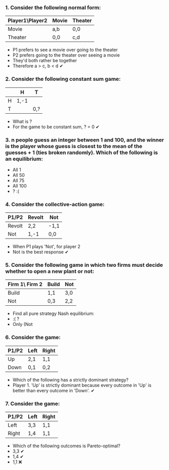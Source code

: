 


### 1. Consider the following normal form:
|Player1\Player2| Movie | Theater |
|--|--| --|
| Movie | a,b | 0,0 |
| Theater | 0,0 | c,d |

 - P1 prefers to see a movie over going to the theater
 - P2 prefers going to the theater over seeing a movie
 - They'd both rather be together
 - Therefore a > c, b < d ✔

### 2. Consider the following constant sum game:
|  | H | T |
|--|--|--|
| H | 1,-1 |  |
| T |  | 0,? |
- What is ?
- For the game to be constant sum, ? = 0 ✔

### 3. n people guess an integer between 1 and 100, and the winner is the player whose guess is closest to the mean of the guesses + 1 (ties broken randomly). Which of the following is an equilibrium:

 - All 1
 - All 50
 - All 75
 - All 100
 - ? :(

### 4. Consider the collective-action game:
| P1/P2 | Revolt | Not |
|--|--|--|
| Revolt | 2,2 | -1,1 |
| Not | 1,-1 | 0,0 |

- When P1 plays 'Not', for player 2
- Not is the best response ✔

### 5. Consider the following game in which two firms must decide whether to open a new plant or not:
| Firm 1\ Firm 2 | Build | Not
|--|--|--|
| Build	| 1,1 | 3,0
| Not | 0,3 | 2,2

- Find all pure strategy Nash equilibrium:
- :( ?
- Only (Not

### 6. Consider the game:
| P1/P2 | Left | Right |
|--|--|--|
| Up | 2,1 | 1,1 |
| Down | 0,1 | 0,2 |

- Which of the following has a strictly dominant strategy?
- Player 1. 'Up' is strictly dominant because every outcome in 'Up' is better than every outcome in 'Down'. ✔

### 7. Consider the game:
| P1/P2 | Left | Right |
|--|--|--|
| Left | 3,3 | 1,1 |
| Right | 1,4 | 1,1 |
- Which of the following outcomes is Pareto-optimal?
- 3,3 ✔
- 1,4 ✔
- 1,1 ❌
<!--stackedit_data:
eyJoaXN0b3J5IjpbMTgxNjA5OTkwNF19
-->